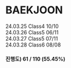 # BAEKJOON
24.03.25 Class4 10/10  
24.03.26 Class5 06/11  
24.03.27 Class5 07/11  
24.03.28 Class6 08/08  

  
#### 진행도) 61 / 110 (55.45%)
